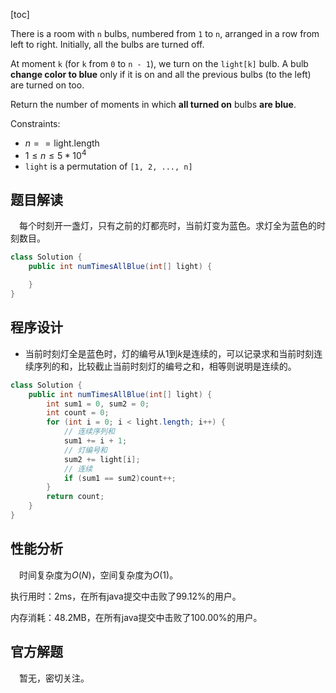 [toc]

There is a room with `n` bulbs, numbered from `1` to `n`, arranged in a row from left to right. Initially, all the bulbs are turned off.

At moment `k` (for `k` from `0` to `n - 1`), we turn on the `light[k]` bulb. A bulb **change color to blue** only if it is on and all the previous bulbs (to the left) are turned on too.

Return the number of moments in which **all turned on** bulbs **are blue**.



Constraints:

* $n == \text{light.length}$
* $1 \le n \le 5 * 10^4$
* `light` is a permutation of  `[1, 2, ..., n]`



## 题目解读

&emsp;每个时刻开一盏灯，只有之前的灯都亮时，当前灯变为蓝色。求灯全为蓝色的时刻数目。

```java
class Solution {
    public int numTimesAllBlue(int[] light) {

    }
}
```

## 程序设计

* 当前时刻灯全是蓝色时，灯的编号从$1$到$k$是连续的，可以记录求和当前时刻连续序列的和，比较截止当前时刻灯的编号之和，相等则说明是连续的。

```java
class Solution {
    public int numTimesAllBlue(int[] light) {
        int sum1 = 0, sum2 = 0;
        int count = 0;
        for (int i = 0; i < light.length; i++) {
            // 连续序列和
            sum1 += i + 1;
            // 灯编号和
            sum2 += light[i];
            // 连续
            if (sum1 == sum2)count++;
        }
        return count;
    }
}
```

## 性能分析

&emsp;时间复杂度为$O(N)$，空间复杂度为$O(1)$。

执行用时：2ms，在所有java提交中击败了99.12%的用户。

内存消耗：48.2MB，在所有java提交中击败了100.00%的用户。

## 官方解题

&emsp;暂无，密切关注。